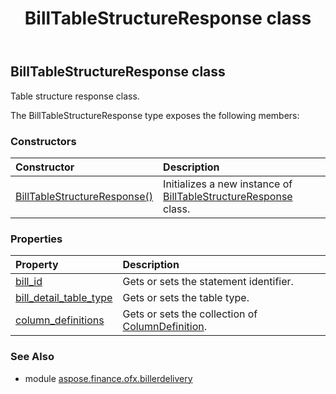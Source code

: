 ﻿---
title: BillTableStructureResponse class
second_title: Aspose.Finance for Python via .NET API References
description: 
type: docs
weight: 120
url: /python-net/aspose.finance.ofx.billerdelivery/billtablestructureresponse/
is_root: false
---

## BillTableStructureResponse class

Table structure response class.



The BillTableStructureResponse type exposes the following members:

### Constructors
| Constructor | Description |
| :- | :- |
| [BillTableStructureResponse()](/finance/python-net/aspose.finance.ofx.billerdelivery/billtablestructureresponse/__init__/#) | Initializes a new instance of [BillTableStructureResponse](/finance/python-net/aspose.finance.ofx.billerdelivery/billtablestructureresponse) class. |


### Properties
| Property | Description |
| :- | :- |
| [bill_id](/finance/python-net/aspose.finance.ofx.billerdelivery/billtablestructureresponse/bill_id) | Gets or sets the statement identifier. |
| [bill_detail_table_type](/finance/python-net/aspose.finance.ofx.billerdelivery/billtablestructureresponse/bill_detail_table_type) | Gets or sets the table type. |
| [column_definitions](/finance/python-net/aspose.finance.ofx.billerdelivery/billtablestructureresponse/column_definitions) | Gets or sets the collection of [ColumnDefinition](/finance/python-net/aspose.finance.ofx.billerdelivery/columndefinition). |


### See Also

* module [aspose.finance.ofx.billerdelivery](../)

